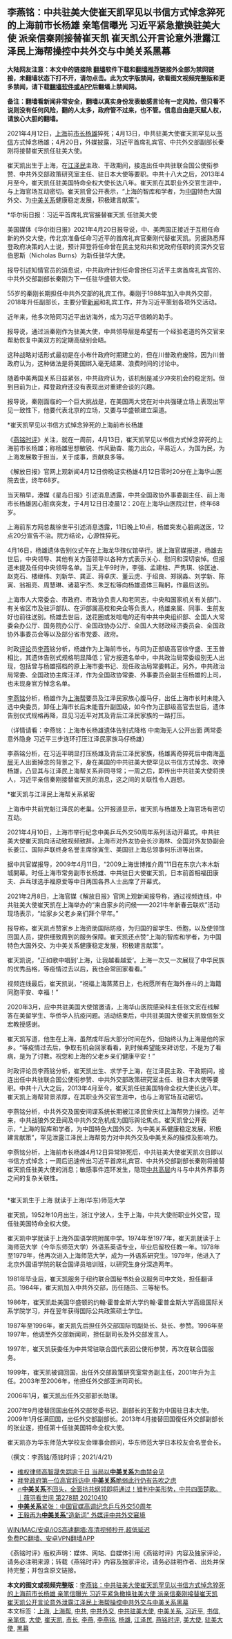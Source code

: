  <h2>李燕铭：中共驻美大使崔天凯罕见以书信方式悼念猝死的上海前市长杨雄 亲笔信曝光 习近平紧急撤换驻美大使 派亲信秦刚接替崔天凯 崔天凯公开言论意外泄露江泽民上海帮操控中共外交与中美关系黑幕</h2> <p class="notice"><b>大陆网友注意：本文中的链接除 <a href="https://github.com/bannedbook/fanqiang" >翻墙</a>软件下载和<a href="https://github.com/killgcd/justmysocks/blob/master/README.md">翻墙推荐</a>链接外全部为禁网链接，未翻墙状态下打不开，请勿点击。此为文字版禁闻，欲看图文视频完整版和更多禁闻，请下载<a href="https://github.com/bannedbook/fanqiang">翻墙软件或APP</a>后翻墙上禁闻网。</p><p>备注：翻墙看新闻非常安全，翻墙以真实身份发表敏感言论有一定风险，但只看不说则没有任何风险，翻的人太多，政府管不过来，也不管。信息自由是天赋人权，请放心大胆的翻墙。</b></p>  <div class="entry"> <p></p> <p>2021年4月12日&#65292;<a href="https://www.bannedbook.org/bnews/tag/%e4%b8%8a%e6%b5%b7/" class="st_tag internal_tag" rel="tag" title="标签 上海 下的日志">上海</a>前<a href="https://www.bannedbook.org/bnews/tag/%e5%b8%82%e9%95%bf/" class="st_tag internal_tag" rel="tag" title="标签 市长 下的日志">市长</a><a href="https://www.bannedbook.org/bnews/tag/%e6%9d%a8%e9%9b%84/" class="st_tag internal_tag" rel="tag" title="标签 杨雄 下的日志">杨雄</a>猝死&#65307;4月13日&#65292;中共驻美大使崔天凯罕见以<a href="https://www.bannedbook.org/bnews/tag/%E4%B9%A6%E4%BF%A1/" class="st_tag internal_tag" rel="tag" title="标签 书信 下的日志">书信</a>方式悼念杨雄&#65307;4月20日&#65292;外媒披露&#65292;习近平首席礼宾官&#12289;中共外交部副部长秦刚将接替崔天凯任驻美大使&#12290;</p> <p>崔天凯出生于上海&#65292;在<a href="https://www.bannedbook.org/bnews/tag/%e6%b1%9f%e6%b3%bd%e6%b0%91/" class="st_tag internal_tag" rel="tag" title="标签 江泽民 下的日志">江泽民</a>主政&#12289;干政期间&#65292;接连出任中共驻联合国公使衔参赞&#12289;中共外交部政策研究室主任&#12289;驻日本大使等要职&#12290;中共十八大之后&#65292;2013年4月至今&#65292;崔天凯任驻美国特命全权大使长达八年&#12290;崔天凯在其职业外交官生涯中&#65292;与上海官场互动密切&#12290;崔天凯曾公开表示&#65292;&#8220;上海的智库和学者&#65292;为<span class='wp_keywordlink_affiliate'><a href="https://www.bannedbook.org/" title="中国" target="_blank">中国</a></span>特色大国外交&#12289;为<a href="https://www.bannedbook.org/bnews/tag/%E4%B8%AD%E7%BE%8E%E5%85%B3%E7%B3%BB/" class="st_tag internal_tag" rel="tag" title="标签 中美关系 下的日志">中美关系</a>健康稳定发展&#65292;积极建言献策&#8221;&#12290;</p> <p>   *华尔街日报&#65306;习近平首席礼宾官接替崔天凯 任驻美大使</p> <p>美国媒体&#12298;华尔街日报&#12299;2021年4月20日报导说&#65292;中&#12289;美两国正接近于互相任命新的外交大使&#65292;传北京准备任命习近平的首席礼宾官秦刚代替崔天凯&#12290;另据熟悉拜登政府决策的人士说&#65292;预计拜登将任命曾在民主党和共和党政府任职的资深外交官伯恩斯&#65288;Nicholas Burns&#65289;为新任驻华大使&#12290;</p> <p>报导引述知情官员的消息说&#65292;中共政府计划任命曾担任习近平主席首席礼宾官的&#12289;中共外交部副部长秦刚为下一任驻华盛顿大使&#12290;</p> <p>55岁的秦刚长期担任中共外交部的礼宾工作&#12290;秦刚于1988年加入中共外交部&#65292;2018年升任副部长&#65292;主要分管<span class='wp_keywordlink_affiliate'><a href="https://www.bannedbook.org/" title="新闻">新闻</a></span>和礼宾工作&#65292;并为习近平策划各项外交活动&#12290;</p> <p>近年来&#65292;他多次陪同习近平出访海外&#65292;成为习近平信赖的助手&#12290;</p> <p>   报导说&#65292;通过派秦刚作为驻美大使&#65292;中共领导层是希望有一个经验老道的外交官来帮助恢复中美双方的定期高级别会晤&#12290;</p> <p>这种战略对话形式最初是在小布什政府时期建立的&#65292;但在川普政府废除&#65292;因为川普政府认为&#65292;这种做法是将美国绑入毫无结果&#12289;浪费时间的讨论中&#12290;</p> <p>随着中美两国关系日益紧张&#65292;中共政府认为&#65292;该机制是减少冲突机会的稳定剂&#12290;但到目前为止&#65292;拜登政府还没有表现出对重建会谈的兴趣&#12290;</p> <p>报导说&#65292;秦刚面临的一个巨大挑战是&#65292;在美国两大党在对中共强硬立场上表现出罕见一致性下&#65292;他要代表北京的立场&#65292;又要与华盛顿建立渠道&#12290;</p>  <p>   *崔天凯罕见以书信方式悼念猝死的上海前市长杨雄</p> <p>&#12298;<a href="https://www.bannedbook.org/bnews/tag/%e7%87%95%e9%93%ad%e6%97%b6%e8%af%84/" class="st_tag internal_tag" rel="tag" title="标签 燕铭时评 下的日志">燕铭时评</a>&#12299;关注&#65292;就在一周前&#65292;4月13日&#65292;崔天凯罕见以书信方式悼念猝死的上海前市长杨雄&#65307;称杨雄思想敏锐&#12289;作风勤奋&#12289;能力出众&#65292;平易近人&#65292;为国为民&#65292;为上海发展敢于担当&#65292;关于成事&#65292;贡献良多等&#12290;</p> <p>&#12298;解放日报&#12299;官网上观新闻4月12日傍晚证实杨雄4月12日零时20分在上海华山医院去世&#65292;终年68岁&#12290;</p> <p>当天稍早&#65292;港媒&#12298;星岛日报&#12299;引述消息透露&#65292;中共全国政协外事委副主任&#12289;前上海市长杨雄因心脏病突发&#65292;于4月12日日凌晨12&#65306;20在上海华山医院过世&#65292;终年68岁&#12290;</p> <p>上海前东方网总裁徐世平引述消息透露&#65292;11日晚上10点&#65292;杨雄突发心脏病送医&#65292;12点20分宣告不治&#12290;院方结论&#65292;心源性猝死&#12290;</p> <p>4月16日&#65292;杨雄遗体告别仪式午在上海龙华殡仪馆举行&#12290;据上海官媒报道&#65292;杨雄去世后&#65292;中央领导&#12289;其他有关方面领导以各种方式表示关心&#12289;慰问和深切哀悼&#12290;但报道未提及任何中央领导名单&#12290;当天上午9时许&#65292;李强&#12289;孟建柱&#12289;严隽琪&#12289;徐匡迪&#12289;赵克石&#12289;楼继伟&#12289;刘新华&#12289;龚正&#12289;蒋卓庆&#12289;董云虎&#12289;于绍良&#12289;郑钢淼&#12289;刘学新&#12289;陈寅&#12289;翁祖亮&#12289;周慧琳&#12289;诸葛宇杰&#12289;朱芝松等向杨雄遗体三鞠躬&#65292;作最后送别&#12290;</p> <p>   上海市人大常委会&#12289;市政府&#12289;市政协负责人和老同志&#65292;中央和国家机关有关部门&#12289;有关省区市及驻沪部队&#12289;在沪部属高校和央企等负责人&#65292;杨雄亲属&#12289;同事&#12289;生前友好也前往送别&#12290;杨雄去世后&#65292;送花圈或发唁电的还有中共中央组织部&#12289;全国人大常委会办公厅&#12289;国务院办公厅&#12289;全国政协办公厅&#12289;全国人大财政经济委员会&#12289;全国政协外事委员会等以及部分省市党委&#12289;政府&#12290;</p> <p>时政<span class='wp_keywordlink_affiliate'><a href="https://www.bannedbook.org/bnews/comments/" title="新闻评论" target="_blank">评论</a></span>员<a href="https://www.bannedbook.org/bnews/tag/%e6%9d%8e%e7%87%95/" class="st_tag internal_tag" rel="tag" title="标签 李燕 下的日志">李燕</a>铭分析&#65292;杨雄作为上海前市长&#65292;与同为正部级高官徐守盛&#12289;王玉普相比&#65292;其遗体告别式规格明显降低&#65307;官方报道名单中&#65292;中共政治局常委级别无人出现&#65292;包括曾与杨雄搭档的原上海市委书记&#12289;现任政治局常委韩正&#12290;另外&#65292;中共政治局常委&#12289;全国政协主席汪洋&#65292;作为全国政协常委&#12289;外事委员会副主任杨雄的上司&#65292;也未现身官方悼念名单&#12290; </p> <p>   <a href="https://www.bannedbook.org/bnews/tag/%e6%9d%8e%e7%87%95%e9%93%ad/" class="st_tag internal_tag" rel="tag" title="标签 李燕铭 下的日志">李燕铭</a>分析&#65292;杨雄作为<a href="https://www.bannedbook.org/bnews/tag/%e4%b8%8a%e6%b5%b7%e5%b8%ae/" class="st_tag internal_tag" rel="tag" title="标签 上海帮 下的日志">上海帮</a>要员及江泽民家族心腹马仔&#65292;出任上海市长时未能入选中央委员&#65292;卸任上海市长后未能晋升副国级&#65292;如今作为正部级高官去世后&#65292;遗体告别仪式规格再降&#65292;显见习近平对其及背后江泽民家族的一路打压&#12290;</p> <p>&#65288;详情请看&#65306;李燕铭&#65306;上海市长杨雄遗体告别式降格 中南海无人公开出面 两常委意外隐身 习近平三步连环打压江泽民家族马仔杨雄&#65289;</p> <p>李燕铭分析&#65292;在习近平明显打压杨雄及背后江泽民家族&#65292;杨雄离奇猝死后中南海<span class='wp_keywordlink_affiliate'><a href="https://www.bannedbook.org/bnews/ccpdope/" title="中共高层内幕" target="_blank">高层</a></span>无人出面掉念的背景之下&#65292;身在美国的中共驻美大使罕见以书信方式悼念&#12289;吹捧杨雄&#65292;凸显其与江泽民上海帮关系非同寻常&#65307;一周之后&#65292;即传出中共驻美大使将换人&#65292;习近平亲信秦刚接替崔天凯的消息&#65292;这之间的关联性令人遐想&#12290;</p> <p>   *崔天凯与江泽民上海帮关系紧密</p>  <p>上海市中共前党魁江泽民的老巢&#12290;公开报道显示&#65292;崔天凯与杨雄及上海官场有密切互动&#12290;</p> <p>2021年4月10日&#65292;上海市举行纪念中美乒乓外交50周年系列活动开幕式&#12290;中共驻美大使崔天凯向活动致视频致辞&#12290;上海市对外友协会长沙海林&#12289;全国对外友协副会长姜江&#12289;国际乒联终身名誉主席徐寅生&#12289;美国驻上海总领事何乐进等出席&#12290;</p> <p>据中共官媒报导&#65292;2009年4月11日&#65292;&#8220;2009上海世博推介周&#8221;11日在东京六本木新城開幕&#12290;时任上海市常务副市长杨雄&#12289;中共驻日大使崔天凯&#65292;日本前首相福田康夫&#12289;乒乓球选手福原爱等中日两国各界人士出席了开幕式&#12290;</p> <p>2021年2月8日&#65292;上海官媒&#12298;解放日报&#12299;官网上观新闻报导称&#65292;通过视频连线&#65292;中共驻美大使崔天凯在上海举办的&#8220;来自家乡的问候&#8212;&#8212;2021牛年新春云联欢&#8221;活动现场表示&#65292;&#8220;给家乡父老乡亲们拜个早年&#12290;&#8221;</p> <p>   报导称&#65292;崔天凯点赞家乡上海资助国际防疫&#65292;为归国的留学生&#12289;侨胞&#65292;以及使领馆回国人员&#65292;提供细致周到的服务保障&#12290;崔天凯还点赞&#8220;上海的智库和学者&#65292;为中国特色大国外交&#12289;为中美关系健康稳定发展&#65292;积极建言献策&#8221;&#12290;</p> <p>崔天凯说&#65292;&#8220;正如歌中唱到&#8216;上海&#65292;让我越看越爱&#8217;&#12290;上海一次又一次展现了中华民族的优秀品格&#65292;等疫情过去以后&#65292;我也会常回家看看&#12290;&#8221;</p> <p>视频连线最后&#65292;崔天凯说&#65292;&#8220;祝福上海蒸蒸日上&#65292;也祝愿所有在海外奋斗的上海籍同胞平安&#12289;幸福&#65281;&#8221;</p> <p>2020年3月&#65292;应中共驻美国大使馆邀请&#65292;上海华山医院感染科主任张文宏在线解答在美留学生&#12289;华侨华人抗疫问题&#12290;活动结束后&#65292;中共驻美国大使崔天凯致信张文宏教授感谢&#12290;</p> <p>崔天凯写道&#65292;他生在上海&#65292;虽然成年后大部分时间在外&#65292;但始终认为上海是他的家乡&#12290;&#8220;等疫情过去后&#65292;争取有机会回家看看&#65292;到时候希望能来拜访您&#65292;不是为了看病&#65292;是为了讨教&#12290;祝您和上海的父老乡亲们健康平安&#65281;&#8221; </p> <p>   时政评论员李燕铭分析&#65292;崔天凯出生&#12289;求学于上海&#65292;在江泽民主政&#12289;干政期间&#65292;接连出任中共驻联合国公使衔参赞&#12289;中共外交部政策研究室主任&#12289;驻日本大使等要职&#12290;中共十八大之后&#65292;2013年4月至今&#65292;崔天凯任驻美国特命全权大使长达八年&#12290;崔天凯上海帮背景浓厚&#65292;在其职业外交官生涯中&#65292;也与上海官场互动密切&#12290;</p> <p>李燕铭分析&#65292;中共外交及国安间谍系统长期被江泽民曾庆红上海帮势力操控&#12290;近年来&#65292;中共战狼外交丑闻及中共外交危机成为国际舆论焦点&#12290;崔天凯曾公开表示&#65292;&#8220;上海的智库和学者&#65292;为中国特色大国外交&#12289;为中美关系健康稳定发展&#65292;积极建言献策&#8221;&#65292;罕见泄露江泽民上海帮势力对中共外交及中美关系的操控及影响力&#12290;</p> <p>李燕铭分析&#65292;上海前市长杨雄4月12日异常猝死后&#65292;中共驻美大使崔天凯次日即以书信方式悼念&#65307;一周后迅速传出习近平首席礼宾官&#12289;中共外交部副部长秦刚将接替崔天凯任驻美大使的消息&#65307;敏感事件连环发生&#65292;隐现<span class='wp_keywordlink_affiliate'><a href="https://www.bannedbook.org/bnews/ccpdope/" title="中共高层" target="_blank">中共高层</a></span>内斗与中共外界事务之间的复杂关联性&#12290;<br />&nbsp;</p>  <p>   *崔天凯生于上海 就读于上海(华东)师范大学</p> <p>崔天凯&#65292;1952年10月出生&#65292;浙江宁波人&#65292;生于上海&#65292;中共大使衔职业外交官&#65292;现任驻美国特命全权大使&#12290;</p> <p>崔天凯中学就读于上海外国语学院附属中学&#12290;1974年至1977年&#65292;崔天凯就读于上海师范大学&#65288;今华东师范大学&#65289;外语系英语专业&#65292;毕业后留校任教一年&#12290;1978年至1979年&#65292;他再次进入上海师范大学&#65292;成为一外语系研究生&#12290;1979年&#65292;他进入了北京外国语学院的联合国译员培训班&#65292;以研究生身分深造两年&#12290;</p> <p>1981年毕业后&#65292;崔天凯服务于纽约联合国秘书处会议服务司中文处&#65292;担任翻译员&#12290;1984年&#65292;崔天凯加入中共外交部&#65292;历任随员&#12289;三等秘书&#12290;</p> <p>1986年&#65292;崔天凯赴美国华盛顿的约翰&#183;霍普金斯大学约翰&#183;霍普金斯大学高级国际关系学院学习&#65292;并在翌年获得国际公共政策硕士学位&#12290;</p> <p>1987年至1996年&#65292;崔天凯先后担任外交部国际司副处长&#12289;处长&#12289;参赞&#12290;1996年至1997年&#65292;他调至外交部新闻司&#65292;担任副司长及外交部发言人&#12290;</p> <p>   1997年&#65292;崔天凯获委任为中共常驻联合国代表团公使衔参赞&#65292;再次在联合国服务&#12290;</p> <p>1999年&#65292;崔天凯被调回国&#65292;出任外交部政策研究室常务副主任&#65292;2001年升为主任&#12290;2003年至2006年&#65292;他担任外交部亚洲司司长&#12290;</p> <p>2006年1月&#65292;崔天凯出任外交部部长助理&#12290;</p> <p>2007年9月接替回国出任外交部党委书记&#12289;副部长的王毅为中国驻日本大使&#12290;2009年1月任满回国&#65292;出任外交部副部长&#12290;2013年4月接替回国復任外交部副部长的张业遂&#65292;担任第十任驻美国特命全权大使&#12290;</p> <p>崔天凯亦为华东师范大学校友会理事会顾问&#65292;华东师范大学日本校友会名誉会长&#12290;</p> <p>&#65288;撰文&#65306;李燕铭/燕铭时评&#65307;2021/4/21&#65289;</p>  <ul class='op-related-articles' title='相关阅读'> <li><a href='https://www.bannedbook.org/bnews/cbnews/20210412/1524687.html' target='_blank'>维权律师高智晟失踪逾千日 当局以<b>中美关系</b>为由禁会见</a></li> <li><a href='https://www.bannedbook.org/bnews/worldnews/usa/20210411/1524040.html' target='_blank'>拜登政府第一位高官将访中 <b>中美关系</b>脆弱此行仍有告吹之虑</a></li> <li><a href='https://www.bannedbook.org/bnews/bannedvideo/20210411/1523938.html' target='_blank'>🔥<b>中美关系</b>不回头，全面抗共纲领即将通过！错判中美形势，中共四面楚歌。｜薇羽看世间 第278期 20210410</a></li> <li><a href='https://www.bannedbook.org/bnews/ssgc/20210411/1523681.html' target='_blank'><b>中美关系</b>紧张：中国官媒高调纪念乒乓外交50周年</a></li> <li><a href='https://www.bannedbook.org/bnews/comments/20210406/1520313.html' target='_blank'>王毅再为<b>中美关系</b>“造新词” 外媒评中共外交窘境</a></li> </ul> <p class="texttj"> <a href="https://github.com/bannedbook/fanqiang/wiki/V2ray%E6%9C%BA%E5%9C%BA" target="_blank">WIN/MAC/安卓/iOS高速翻墙:高清视频秒开,超低延迟</a><br/> <a href="https://github.com/bannedbook/fanqiang/wiki/%E7%A6%81%E9%97%BB%E7%BD%91%E5%AE%89%E5%8D%93%E7%BF%BB%E5%A2%99%E6%96%B0%E9%97%BBAPP" target="_blank">免费PC翻墙、安卓VPN翻墙APP</a></p><p>&#12298;燕铭时评&#12299;版权声明&#65306;媒体&#12289;网站&#12289;自媒体引用&#12298;燕铭时评&#12299;内容及独家评论&#65292;请务必注明来源&#65307;转载&#12298;燕铭时评&#12299;内容及独家评论&#65292;请务必註明作者&#12289;出处并保持完整&#65307;并包含原文链接&#12290;  </p><a name='sharetosocial'></a>       <div><b>本文的图文或视频完整版</b>：<a href='https://www.bannedbook.org/bnews/comments/20210422/1531378.html'>李燕铭：中共驻美大使崔天凯罕见以书信方式悼念猝死的上海前市长杨雄 亲笔信曝光 习近平紧急撤换驻美大使 派亲信秦刚接替崔天凯 崔天凯公开言论意外泄露江泽民上海帮操控中共外交与中美关系黑幕</a></div>  </div><!--END ENTRY--> <div class="postfooter"> <div>本文标签：<a href="https://www.bannedbook.org/bnews/tag/%e4%b8%8a%e6%b5%b7/" rel="tag">上海</a>, <a href="https://www.bannedbook.org/bnews/tag/%e4%b8%8a%e6%b5%b7%e5%b8%ae/" rel="tag">上海帮</a>, <a href="https://www.bannedbook.org/bnews/tag/%e4%b8%ad%e5%85%b1/" rel="tag">中共</a>, <a href="https://www.bannedbook.org/bnews/tag/%E4%B8%AD%E5%85%B1%E5%A4%96%E4%BA%A4/" rel="tag">中共外交</a>, <a href="https://www.bannedbook.org/bnews/tag/%E4%B8%AD%E5%85%B1%E9%A9%BB%E7%BE%8E%E5%A4%A7%E4%BD%BF/" rel="tag">中共驻美大使</a>, <a href="https://www.bannedbook.org/bnews/tag/%E4%B8%AD%E7%BE%8E%E5%85%B3%E7%B3%BB/" rel="tag">中美关系</a>, <a href="https://www.bannedbook.org/bnews/tag/%e4%b9%a0%e8%bf%91%e5%b9%b3/" rel="tag">习近平</a>, <a href="https://www.bannedbook.org/bnews/tag/%E4%B9%A6%E4%BF%A1/" rel="tag">书信</a>, <a href="https://www.bannedbook.org/bnews/tag/%E4%BA%B2%E7%AC%94%E4%BF%A1/" rel="tag">亲笔信</a>, <a href="https://www.bannedbook.org/bnews/tag/%E5%A4%A7%E4%BD%BF/" rel="tag">大使</a>, <a href="https://www.bannedbook.org/bnews/tag/%e5%b4%94%e5%a4%a9%e5%87%af/" rel="tag">崔天凯</a>, <a href="https://www.bannedbook.org/bnews/tag/%e5%b8%82%e9%95%bf/" rel="tag">市长</a>, <a href="https://www.bannedbook.org/bnews/tag/%e6%9d%8e%e7%87%95/" rel="tag">李燕</a>, <a href="https://www.bannedbook.org/bnews/tag/%e6%9d%8e%e7%87%95%e9%93%ad/" rel="tag">李燕铭</a>, <a href="https://www.bannedbook.org/bnews/tag/%e6%9d%a8%e9%9b%84/" rel="tag">杨雄</a>, <a href="https://www.bannedbook.org/bnews/tag/%e6%b1%9f%e6%b3%bd%e6%b0%91/" rel="tag">江泽民</a>, <a href="https://www.bannedbook.org/bnews/tag/%e7%87%95%e9%93%ad%e6%97%b6%e8%af%84/" rel="tag">燕铭时评</a>, <a href="https://www.bannedbook.org/bnews/tag/%E7%BE%8E%E5%A4%A7%E4%BD%BF/" rel="tag">美大使</a>, <a href="https://www.bannedbook.org/bnews/tag/%e9%a9%bb%e7%be%8e%e5%a4%a7%e4%bd%bf/" rel="tag">驻美大使</a>, <a href="https://www.bannedbook.org/bnews/tag/%e9%bb%91%e5%b9%95/" rel="tag">黑幕</a></div>  </div><!--END POSTFOOTER--> 